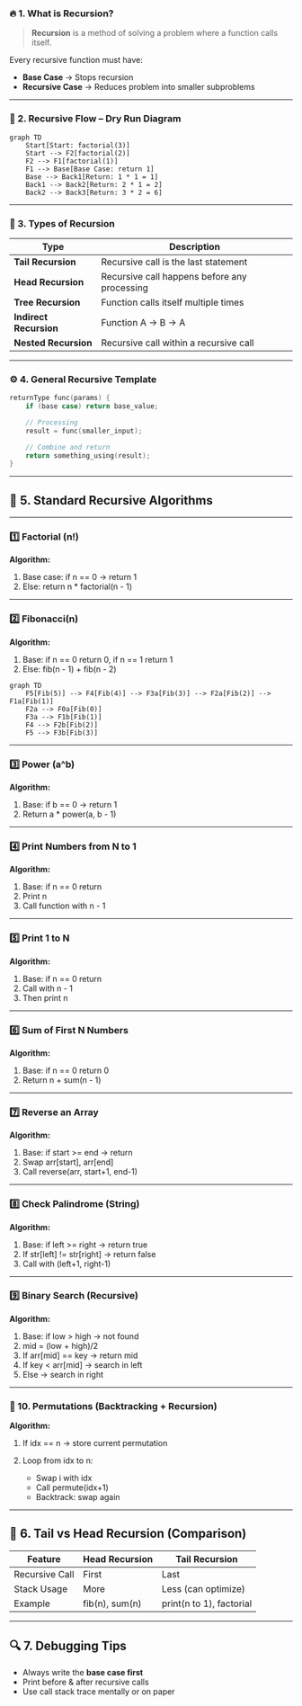 ### 🔥 1. What is Recursion?

> **Recursion** is a method of solving a problem where a function calls itself.

Every recursive function must have:

- **Base Case** → Stops recursion
- **Recursive Case** → Reduces problem into smaller subproblems

---

### 🧠 2. Recursive Flow – Dry Run Diagram

```mermaid
graph TD
    Start[Start: factorial(3)]
    Start --> F2[factorial(2)]
    F2 --> F1[factorial(1)]
    F1 --> Base[Base Case: return 1]
    Base --> Back1[Return: 1 * 1 = 1]
    Back1 --> Back2[Return: 2 * 1 = 2]
    Back2 --> Back3[Return: 3 * 2 = 6]
```

---

### 🧩 3. Types of Recursion

| Type                   | Description                                  |
| ---------------------- | -------------------------------------------- |
| **Tail Recursion**     | Recursive call is the last statement         |
| **Head Recursion**     | Recursive call happens before any processing |
| **Tree Recursion**     | Function calls itself multiple times         |
| **Indirect Recursion** | Function A → B → A                           |
| **Nested Recursion**   | Recursive call within a recursive call       |

---

### ⚙️ 4. General Recursive Template

```cpp
returnType func(params) {
    if (base case) return base_value;

    // Processing
    result = func(smaller_input);

    // Combine and return
    return something_using(result);
}
```

---

## 🔁 5. Standard Recursive Algorithms

---

### 1️⃣ Factorial (n!)

**Algorithm:**

1. Base case: if n == 0 → return 1
2. Else: return n \* factorial(n - 1)

---

### 2️⃣ Fibonacci(n)

**Algorithm:**

1. Base: if n == 0 return 0, if n == 1 return 1
2. Else: fib(n - 1) + fib(n - 2)

```mermaid
graph TD
    F5[Fib(5)] --> F4[Fib(4)] --> F3a[Fib(3)] --> F2a[Fib(2)] --> F1a[Fib(1)]
    F2a --> F0a[Fib(0)]
    F3a --> F1b[Fib(1)]
    F4 --> F2b[Fib(2)]
    F5 --> F3b[Fib(3)]
```

---

### 3️⃣ Power (a^b)

**Algorithm:**

1. Base: if b == 0 → return 1
2. Return a \* power(a, b - 1)

---

### 4️⃣ Print Numbers from N to 1

**Algorithm:**

1. Base: if n == 0 return
2. Print n
3. Call function with n - 1

---

### 5️⃣ Print 1 to N

**Algorithm:**

1. Base: if n == 0 return
2. Call with n - 1
3. Then print n

---

### 6️⃣ Sum of First N Numbers

**Algorithm:**

1. Base: if n == 0 return 0
2. Return n + sum(n - 1)

---

### 7️⃣ Reverse an Array

**Algorithm:**

1. Base: if start >= end → return
2. Swap arr\[start], arr\[end]
3. Call reverse(arr, start+1, end-1)

---

### 8️⃣ Check Palindrome (String)

**Algorithm:**

1. Base: if left >= right → return true
2. If str\[left] != str\[right] → return false
3. Call with (left+1, right-1)

---

### 9️⃣ Binary Search (Recursive)

**Algorithm:**

1. Base: if low > high → not found
2. mid = (low + high)/2
3. If arr\[mid] == key → return mid
4. If key < arr\[mid] → search in left
5. Else → search in right

---

### 🔂 10. Permutations (Backtracking + Recursion)

**Algorithm:**

1. If idx == n → store current permutation
2. Loop from idx to n:

   - Swap i with idx
   - Call permute(idx+1)
   - Backtrack: swap again

---

## 🧵 6. Tail vs Head Recursion (Comparison)

| Feature        | Head Recursion | Tail Recursion           |
| -------------- | -------------- | ------------------------ |
| Recursive Call | First          | Last                     |
| Stack Usage    | More           | Less (can optimize)      |
| Example        | fib(n), sum(n) | print(n to 1), factorial |

---

## 🔍 7. Debugging Tips

- Always write the **base case first**
- Print before & after recursive calls
- Use call stack trace mentally or on paper
